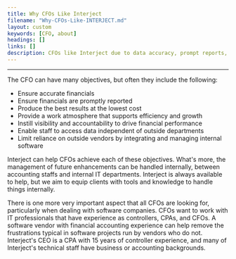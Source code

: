 ```yaml
---
title: Why CFOs Like Interject
filename: "Why-CFOs-Like-INTERJECT.md"
layout: custom
keywords: [CFO, about]
headings: []
links: []
description: CFOs like Interject due to data accuracy, prompt reports, visibility among other beneficial reasons.
---
```

* * *

The CFO can have many objectives, but often they include the following:

 * Ensure accurate financials
 * Ensure financials are promptly reported
 * Produce the best results at the lowest cost
 * Provide a work atmosphere that supports efficiency and growth
 * Instill visibility and accountability to drive financial performance
 * Enable staff to access data independent of outside departments
 * Limit reliance on outside vendors by integrating and managing internal software

Interject can help CFOs achieve each of these objectives. What's more, the management of future enhancements can be handled internally, between accounting staffs and internal IT departments. Interject is always available to help, but we aim to equip clients with tools and knowledge to handle things internally.

There is one more very important aspect that all CFOs are looking for, particularly when dealing with software companies. CFOs want to work with IT professionals that have experience as controllers, CPAs, and CFOs. A software vendor with financial accounting experience can help remove the frustrations typical in software projects run by vendors who do not. Interject's CEO is a CPA with 15 years of controller experience, and many of Interject's technical staff have business or accounting backgrounds.

